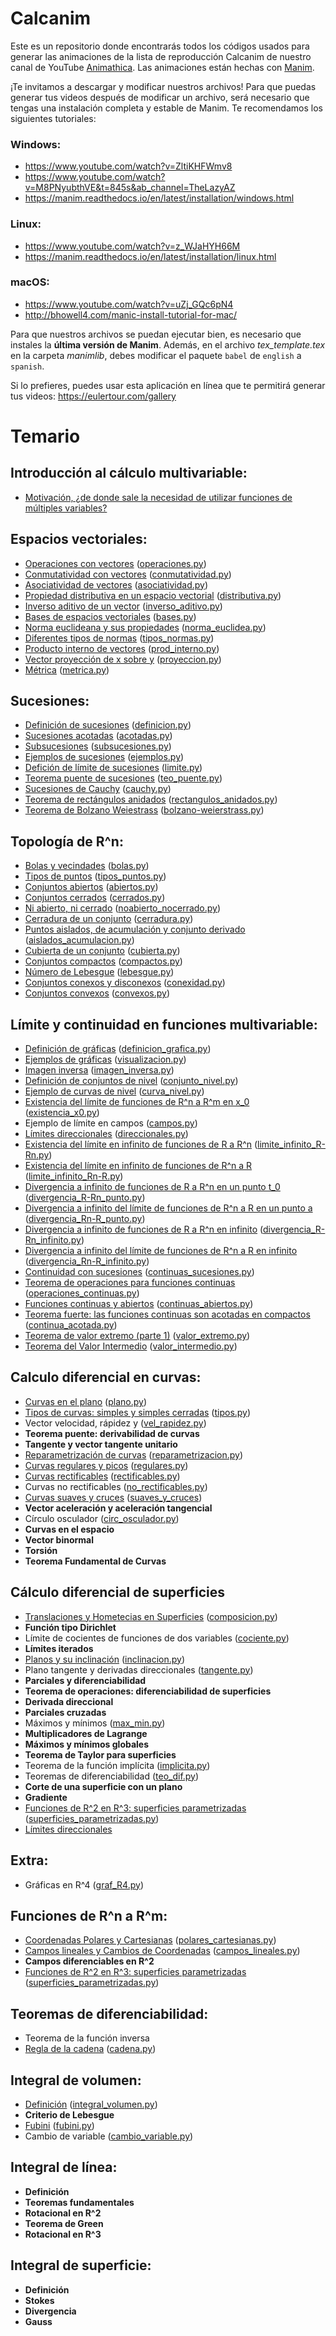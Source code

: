 # Calcanim
Este es un repositorio donde encontrarás todos los códigos usados para generar las animaciones de la lista de reproducción Calcanim de nuestro canal de YouTube [Animathica](https://www.youtube.com/channel/UCzkyH2bxpesubzc87VxqDiA). Las animaciones están hechas con [Manim](https://github.com/3b1b/manim).

¡Te invitamos a descargar y modificar nuestros archivos! Para que puedas generar tus videos después de modificar un archivo, será necesario que tengas una instalación completa y estable de Manim. Te recomendamos los siguientes tutoriales:

### Windows:
  - https://www.youtube.com/watch?v=ZltiKHFWmv8 
  - https://www.youtube.com/watch?v=M8PNyubthVE&t=845s&ab_channel=TheLazyAZ
  - https://manim.readthedocs.io/en/latest/installation/windows.html
### Linux:
  - https://www.youtube.com/watch?v=z_WJaHYH66M
  - https://manim.readthedocs.io/en/latest/installation/linux.html
### macOS:
  - https://www.youtube.com/watch?v=uZj_GQc6pN4
  - http://bhowell4.com/manic-install-tutorial-for-mac/
  
Para que nuestros archivos se puedan ejecutar bien, es necesario que instales la **última versión de Manim**. Además, en el archivo *tex_template.tex* en la carpeta *manimlib*, debes modificar el paquete `babel` de `english` a `spanish`.

Si lo prefieres, puedes usar esta aplicación en línea que te permitirá generar tus videos: 
https://eulertour.com/gallery

# Temario
## Introducción al cálculo multivariable:
  - [Motivación, ¿de donde sale la necesidad de utilizar funciones de múltiples variables?](https://youtu.be/x9pDiAbOZKk)

## Espacios vectoriales:
  - [Operaciones con vectores](https://www.youtube.com/watch?v=FYrhEXUZR2M) ([operaciones.py](https://github.com/animathica/calcanim/blob/master/Espacios%20vectoriales/operaciones.py))
  - [Conmutatividad con vectores](https://www.youtube.com/watch?v=D0vHXaN5VyU) ([conmutatividad.py](https://github.com/animathica/calcanim/blob/master/Espacios%20vectoriales/conmutatividad.py))
  - [Asociatividad de vectores](https://www.youtube.com/watch?v=7rZmyzy6DJo) ([asociatividad.py](https://github.com/animathica/calcanim/blob/master/Espacios%20vectoriales/asociatividad.py))
  - [Propiedad distributiva en un espacio vectorial](https://www.youtube.com/watch?v=KB6rhZ854OI) ([distributiva.py](https://github.com/animathica/calcanim/blob/master/Espacios%20vectoriales/distributiva.py))
  - [Inverso aditivo de un vector](https://www.youtube.com/watch?v=RJrFM0sV9Os) ([inverso_aditivo.py](https://github.com/animathica/calcanim/blob/master/Espacios%20vectoriales/inverso_aditivo.py))
  - [Bases de espacios vectoriales](https://www.youtube.com/watch?v=E-fkJo8f7pI) ([bases.py](https://github.com/animathica/calcanim/blob/master/Espacios%20vectoriales/bases.py))
  - [Norma euclideana y sus propiedades](https://www.youtube.com/watch?v=HXG0XtM1kmM) ([norma_euclidea.py](https://github.com/animathica/calcanim/blob/master/Espacios%20vectoriales/norma_euclidea.py))
  - [Diferentes tipos de normas](https://www.youtube.com/watch?v=u0plZWFAor0) ([tipos_normas.py](https://github.com/animathica/calcanim/blob/master/Espacios%20vectoriales/tipos_normas.py))
  - [Producto interno de vectores](https://www.youtube.com/watch?v=eEABVOd5myc) ([prod_interno.py](https://github.com/animathica/calcanim/blob/master/Espacios%20vectoriales/prod_interno.py))
  - [Vector proyección de x sobre y](https://www.youtube.com/watch?v=Kktc8_Q6C0I) ([proyeccion.py](https://github.com/animathica/calcanim/blob/master/Espacios%20vectoriales/proyeccion.py))
  - [Métrica](https://www.youtube.com/watch?v=3FDLM-HpvPY) ([metrica.py](https://github.com/animathica/calcanim/blob/master/Espacios%20vectoriales/metrica.py))
  
## Sucesiones:
  - [Definición de sucesiones](https://youtu.be/4ZLPARmmyXw) ([definicion.py](https://github.com/animathica/calcanim/blob/master/Sucesiones/definicion.py))
  - [Sucesiones acotadas](https://youtu.be/qdRRx_2LE6Y) ([acotadas.py](https://github.com/animathica/calcanim/blob/master/Sucesiones/acotadas.py))
  - [Subsucesiones](https://youtu.be/FxwZYd1dwgU) ([subsucesiones.py](https://github.com/animathica/calcanim/blob/master/Sucesiones/subsucesiones.py))
  - [Ejemplos de sucesiones](https://youtu.be/L7gi9ypWROQ) ([ejemplos.py](https://github.com/animathica/calcanim/blob/master/Sucesiones/ejemplos.py))
  - [Defición de límite de sucesiones](https://youtu.be/gckzpzsLdso) ([limite.py](https://github.com/animathica/calcanim/blob/master/Sucesiones/limite.py))
  - [Teorema puente de sucesiones](https://youtu.be/HUcMlULQyDk) ([teo_puente.py](https://github.com/animathica/calcanim/blob/master/Sucesiones/teo_puente.py))
  - [Sucesiones de Cauchy](https://youtu.be/FUaPUN98cWA) ([cauchy.py](https://github.com/animathica/calcanim/blob/master/Sucesiones/cauchy.py))
  - [Teorema de rectángulos anidados](https://youtu.be/e3elst62Tho) ([rectangulos_anidados.py](https://github.com/animathica/calcanim/blob/master/Sucesiones/rectangulos_anidados.py))
  - [Teorema de Bolzano Weiestrass](https://youtu.be/40SytFua38c) ([bolzano-weierstrass.py](https://github.com/animathica/calcanim/blob/master/Sucesiones/bolzano-weierstrass.py))
  
## Topología de R^n:
  - [Bolas y vecindades](https://youtu.be/rlVvklg52sE) ([bolas.py](https://github.com/animathica/calcanim/blob/master/Topologia/bolas.py))
  - [Tipos de puntos](https://youtu.be/wu67J58H8SE) ([tipos_puntos.py](https://github.com/animathica/calcanim/blob/master/Topologia/tipos_puntos.py))
  - [Conjuntos abiertos](https://youtu.be/UH8UvU2ms8c) ([abiertos.py](https://github.com/animathica/calcanim/blob/master/Topologia/abiertos.py))
  - [Conjuntos cerrados](https://youtu.be/D9czG7Qy6pk) ([cerrados.py](https://github.com/animathica/calcanim/blob/master/Topologia/cerrados.py))
  - [Ni abierto, ni cerrado](https://youtu.be/bBtV_er1b5s) ([noabierto_nocerrado.py](https://github.com/animathica/calcanim/blob/master/Topologia/noabierto_nocerrado.py))
  - [Cerradura de un conjunto](https://youtu.be/GkkZASMDEUY) ([cerradura.py](https://github.com/animathica/calcanim/blob/master/Topologia/cerradura.py))
  - [Puntos aislados, de acumulación y conjunto derivado](https://youtu.be/Ubn2WAfWHMI) ([aislados_acumulacion.py](https://github.com/animathica/calcanim/blob/master/Topologia/aislados_acumulacion.py))
  - [Cubierta de un conjunto](https://youtu.be/z7akWs73nxw) ([cubierta.py](https://github.com/animathica/calcanim/blob/master/Topologia/cubierta.py))
  - [Conjuntos compactos](https://youtu.be/N-U-dZYctMc) ([compactos.py](https://github.com/animathica/calcanim/blob/master/Topologia/compactos.py))
  - [Número de Lebesgue](https://youtu.be/G0xexlvnzIw) ([lebesgue.py](https://github.com/animathica/calcanim/blob/master/Topologia/lebesgue.py))
  - [Conjuntos conexos y disconexos](https://youtu.be/53B--2zUB8w) ([conexidad.py](https://github.com/animathica/calcanim/blob/master/Topologia/conexidad.py))
  - [Conjuntos convexos](https://youtu.be/e41cFOJbiPc) ([convexos.py](https://github.com/animathica/calcanim/blob/master/Topologia/convexos.py))
  
## Límite y continuidad en funciones multivariable:
  - [Definición de gráficas](https://youtu.be/6gValeBGu5s) ([definicion_grafica.py](https://github.com/animathica/calcanim/blob/lim_cont/L%C3%ADmite%20y%20continuidad%20en%20funciones%20multivariable/definicion_grafica.py))
  - [Ejemplos de gráficas](https://youtu.be/XNtniowm-mI) ([visualizacion.py](https://github.com/animathica/calcanim/blob/lim_cont/L%C3%ADmite%20y%20continuidad%20en%20funciones%20multivariable/visualizacion.py))
  - [Imagen inversa](https://youtu.be/bci1v1ex7RY) ([imagen_inversa.py](https://github.com/animathica/calcanim/blob/lim_cont/L%C3%ADmite%20y%20continuidad%20en%20funciones%20multivariable/imagen_inversa.py))
  - [Definición de conjuntos de nivel](https://youtu.be/X0tkDP7R1IE) ([conjunto_nivel.py](https://github.com/animathica/calcanim/blob/lim_cont/L%C3%ADmite%20y%20continuidad%20en%20funciones%20multivariable/conjunto_nivel.py))
  - [Ejemplo de curvas de nivel](https://youtu.be/u1yuqaeZAbU) ([curva_nivel.py](https://github.com/animathica/calcanim/blob/lim_cont/L%C3%ADmite%20y%20continuidad%20en%20funciones%20multivariable/curva_nivel.py))
  - [Existencia del límite de funciones de R^n a R^m en x_0](https://youtu.be/-oNl2FKUc1s) ([existencia_x0.py](https://github.com/animathica/calcanim/blob/lim_cont/L%C3%ADmite%20y%20continuidad%20en%20funciones%20multivariable/existencia_x0.py))
  - Ejemplo de límite en campos ([campos.py](https://github.com/animathica/calcanim/blob/lim_cont/L%C3%ADmite%20y%20continuidad%20en%20funciones%20multivariable/campos.py))
  - [Límites direccionales](https://www.youtube.com/watch?v=AkCOKNJtORA) ([direccionales.py](https://github.com/animathica/calcanim/blob/lim_cont/L%C3%ADmite%20y%20continuidad%20en%20funciones%20multivariable/direccionales.py))
  - [Existencia del límite en infinito de funciones de R a R^n](https://youtu.be/hb6wAc47Heg) ([limite_infinito_R-Rn.py](https://github.com/animathica/calcanim/blob/lim_cont/L%C3%ADmite%20y%20continuidad%20en%20funciones%20multivariable/limite_infinito_R-Rn.py))
  - [Existencia del límite en infinito de funciones de R^n a R](https://youtu.be/jFkIez1VNps) ([limite_infinito_Rn-R.py](https://github.com/animathica/calcanim/blob/lim_cont/L%C3%ADmite%20y%20continuidad%20en%20funciones%20multivariable/limite_infinito_Rn-R.py))
  - [Divergencia a infinito de funciones de R a R^n en un punto t_0](https://youtu.be/eWlEpjGsdb8) ([divergencia_R-Rn_punto.py](https://github.com/animathica/calcanim/blob/lim_cont/L%C3%ADmite%20y%20continuidad%20en%20funciones%20multivariable/divergencia_R-Rn_punto.py))
  - [Divergencia a infinito del límite de funciones de R^n a R en un punto a](https://youtu.be/O9Ak-U7WRms) ([divergencia_Rn-R_punto.py](https://github.com/animathica/calcanim/blob/lim_cont/L%C3%ADmite%20y%20continuidad%20en%20funciones%20multivariable/divergencia_Rn-R_punto.py))
  - [Divergencia a infinito de funciones de R a R^n en infinito](https://youtu.be/u9m-0a2eChM) ([divergencia_R-Rn_infinito.py](https://github.com/animathica/calcanim/blob/lim_cont/L%C3%ADmite%20y%20continuidad%20en%20funciones%20multivariable/divergencia_R-Rn_infinito.py))
  - [Divergencia a infinito del límite de funciones de R^n a R en infinito](https://youtu.be/ghVhDdAfY88) ([divergencia_Rn-R_infinito.py](https://github.com/animathica/calcanim/blob/lim_cont/L%C3%ADmite%20y%20continuidad%20en%20funciones%20multivariable/divergencia_Rn-R_infinito.py))
  - [Continuidad con sucesiones](https://youtu.be/j3xyulVd-BY) ([continuas_sucesiones.py](https://github.com/animathica/calcanim/blob/lim_cont/L%C3%ADmite%20y%20continuidad%20en%20funciones%20multivariable/continuas_sucesiones.py))
  - [Teorema de operaciones para funciones continuas](https://youtu.be/7kpPhGtckMo) ([operaciones_continuas.py](https://github.com/animathica/calcanim/blob/lim_cont/L%C3%ADmite%20y%20continuidad%20en%20funciones%20multivariable/operaciones_continuas.py))
  - [Funciones continuas y abiertos](https://youtu.be/-nlctRUPh7U) ([continuas_abiertos.py](https://github.com/animathica/calcanim/blob/lim_cont/L%C3%ADmite%20y%20continuidad%20en%20funciones%20multivariable/continuas_abiertos.py))
  - [Teorema fuerte: las funciones continuas son acotadas en compactos](https://youtu.be/0vRiS8It7CQ) ([continua_acotada.py](https://github.com/animathica/calcanim/blob/lim_cont/L%C3%ADmite%20y%20continuidad%20en%20funciones%20multivariable/continua_acotada.py))
  - [Teorema de valor extremo (parte 1)](https://youtu.be/GuqeijJncTg) ([valor_extremo.py](https://github.com/animathica/calcanim/blob/lim_cont/L%C3%ADmite%20y%20continuidad%20en%20funciones%20multivariable/valor_extremo.py))
  - [Teorema del Valor Intermedio](https://youtu.be/IR5fTCz4ZVI) ([valor_intermedio.py](https://github.com/animathica/calcanim/blob/lim_cont/L%C3%ADmite%20y%20continuidad%20en%20funciones%20multivariable/valor_intermedio.py))

## Calculo diferencial en curvas:
  - [Curvas en el plano](https://www.youtube.com/watch?v=GUOD99SkmZY&ab_channel=Animathica) ([plano.py](https://github.com/animathica/calcanim/blob/Curvas/Calculo%20diferencial%20en%20curvas/plano.py))
  - [Tipos de curvas: simples y simples cerradas](https://www.youtube.com/watch?v=inWeRDKCbJE) ([tipos.py](https://github.com/animathica/calcanim/blob/Curvas/Calculo%20diferencial%20en%20curvas/tipos.py))
  - Vector velocidad, rápidez y  ([vel_rapidez.py](https://github.com/animathica/calcanim/blob/Curvas/Calculo%20diferencial%20en%20curvas/vel_rapidez.py))
  - **Teorema puente: derivabilidad de curvas**
  - **Tangente y vector tangente unitario**
  - [Reparametrización de curvas](https://www.youtube.com/watch?v=pXDnFBIundA) ([reparametrizacion.py](https://github.com/animathica/calcanim/blob/Curvas/Calculo%20diferencial%20en%20curvas/reparametrizacion.py))
  - [Curvas regulares y picos](https://www.youtube.com/watch?v=2PRSPgs7hQE) ([regulares.py](https://github.com/animathica/calcanim/blob/Curvas/Calculo%20diferencial%20en%20curvas/regulares.py))
  - [Curvas rectificables](https://www.youtube.com/watch?v=Nkgcjfh0Faw&t=47s) ([rectificables.py](https://github.com/animathica/calcanim/blob/Curvas/Calculo%20diferencial%20en%20curvas/rectificables.py))
  - Curvas no rectificables ([no_rectificables.py](https://github.com/animathica/calcanim/blob/Curvas/Calculo%20diferencial%20en%20curvas/no_rectificables.py))
  - [Curvas suaves y cruces](https://www.youtube.com/watch?v=mMCwtSQdFaY) ([suaves_y_cruces](https://github.com/animathica/calcanim/blob/Curvas/Calculo%20diferencial%20en%20curvas/suaves_y_cruces.py))
  - **Vector aceleración y aceleración tangencial**
  - Círculo osculador ([circ_osculador.py](https://github.com/animathica/calcanim/blob/Curvas/Calculo%20diferencial%20en%20curvas/circ_osculador.py))
  - **Curvas en el espacio**
  - **Vector binormal**
  - **Torsión**
  - **Teorema Fundamental de Curvas**

## Cálculo diferencial de superficies
  - [Translaciones y Hometecias en Superficies](https://www.youtube.com/watch?v=ZxP_7rxgN2I&t=3s) ([composicion.py](https://github.com/animathica/calcanim/blob/C%C3%A1lculo-diferencial-de-superficies/C%C3%A1lculo%20diferencial%20de%20superficies/composicion.py))
  - **Función tipo Dirichlet**
  - Límite de cocientes de funciones de dos variables ([cociente.py](https://github.com/animathica/calcanim/blob/C%C3%A1lculo-diferencial-de-superficies/C%C3%A1lculo%20diferencial%20de%20superficies/cociente.py))
  - **Límites iterados**
  - [Planos y su inclinación](https://www.youtube.com/watch?v=ZJZ4fO8v7Ns&t=17s) ([inclinacion.py](https://github.com/animathica/calcanim/blob/C%C3%A1lculo-diferencial-de-superficies/C%C3%A1lculo%20diferencial%20de%20superficies/inclinacion.py))
  - Plano tangente y derivadas direccionales ([tangente.py](https://github.com/animathica/calcanim/blob/C%C3%A1lculo-diferencial-de-superficies/C%C3%A1lculo%20diferencial%20de%20superficies/tangente.py))
  - **Parciales y diferenciabilidad**
  - **Teorema de operaciones: diferenciabilidad de superficies**
  - **Derivada direccional**
  - **Parciales cruzadas**
  - Máximos y mínimos ([max_min.py](https://github.com/animathica/calcanim/blob/Teoremas-de-diferenciablidad/Teoremas%20de%20diferenciabilidad/max_min.py)) 
  - **Multiplicadores de Lagrange**
  - **Máximos y mínimos globales**
  - **Teorema de Taylor para superficies**
  - Teorema de la función implícita ([implicita.py](https://github.com/animathica/calcanim/blob/C%C3%A1lculo-diferencial-de-superficies/C%C3%A1lculo%20diferencial%20de%20superficies/implicita.py))
  - Teoremas de diferenciabilidad ([teo_dif.py](https://github.com/animathica/calcanim/blob/C%C3%A1lculo-diferencial-de-superficies/C%C3%A1lculo%20diferencial%20de%20superficies/teo_dif.py))
  - **Corte de una superficie con un plano**
  - **Gradiente**
  - [Funciones de R^2 en R^3: superficies parametrizadas](https://www.youtube.com/watch?v=7F2uIrlOFj0&t=5s) ([superficies_parametrizadas.py](https://github.com/animathica/calcanim/blob/funciones_Rn_a_Rm/Funciones%20de%20Rn%20a%20Rm/superficies_parametrizadas.py))
  - [Límites direccionales](https://www.youtube.com/watch?v=AkCOKNJtORA&ab_channel=Animathica)
  

## Extra:
  - Gráficas en R^4 ([graf_R4.py](https://github.com/animathica/calcanim/blob/C%C3%A1lculo-diferencial-de-superficies/C%C3%A1lculo%20diferencial%20de%20superficies/graf_R4.py))
  
## Funciones de R^n a R^m:
  - [Coordenadas Polares y Cartesianas](https://www.youtube.com/watch?v=hnNhcPwL16U) ([polares_cartesianas.py](https://github.com/animathica/calcanim/blob/funciones_Rn_a_Rm/Funciones%20de%20Rn%20a%20Rm/polares_cartesianas.py))
  - [Campos lineales y Cambios de Coordenadas](https://www.youtube.com/watch?v=oOvFvzKsn6k&ab_channel=Animathica) ([campos_lineales.py](https://github.com/animathica/calcanim/blob/funciones_Rn_a_Rm/Funciones%20de%20Rn%20a%20Rm/campos_lineales.py))
  - **Campos diferenciables en R^2**
  - [Funciones de R^2 en R^3: superficies parametrizadas](https://www.youtube.com/watch?v=7F2uIrlOFj0&t=5s) ([superficies_parametrizadas.py](https://github.com/animathica/calcanim/blob/funciones_Rn_a_Rm/Funciones%20de%20Rn%20a%20Rm/superficies_parametrizadas.py))

## Teoremas de diferenciabilidad:
  - Teorema de la función inversa
  - [Regla de la cadena](https://www.youtube.com/watch?v=pHYwoTf9G6U) ([cadena.py](https://github.com/animathica/calcanim/blob/Teoremas-de-diferenciablidad/Teoremas%20de%20diferenciabilidad/cadena.py)) 

## Integral de volumen:
  - [Definición](https://www.youtube.com/watch?v=qb2Xbdc3RTA) ([integral_volumen.py](https://github.com/animathica/calcanim/blob/Integral-de-volumen/Integral%20de%20volumen/integral_volumen.py))
  - **Criterio de Lebesgue**
  - [Fubini](https://www.youtube.com/watch?v=fCArbnmgd68&ab_channel=Animathica) ([fubini.py](https://github.com/animathica/calcanim/blob/Integral-de-volumen/Integral%20de%20volumen/fubini.py))
  - Cambio de variable ([cambio_variable.py](https://github.com/animathica/calcanim/blob/Integral-de-volumen/Integral%20de%20volumen/cambio_variable.py))

## Integral de línea:
  - **Definición**
  - **Teoremas fundamentales**
  - **Rotacional en R^2**
  - **Teorema de Green**
  - **Rotacional en R^3**

## Integral de superficie:
  - **Definición**
  - **Stokes**
  - **Divergencia**
  - **Gauss**

  
